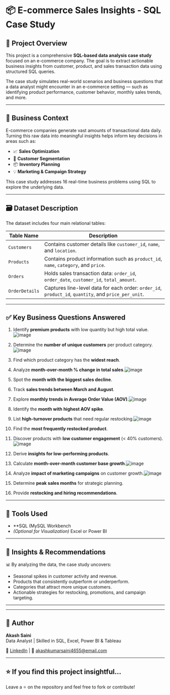 # 📦 E-commerce Sales Insights - SQL Case Study

## 📌 Project Overview

This project is a comprehensive **SQL-based data analysis case study** focused on an e-commerce company. The goal is to extract actionable business insights from customer, product, and sales transaction data using structured SQL queries.

The case study simulates real-world scenarios and business questions that a data analyst might encounter in an e-commerce setting — such as identifying product performance, customer behavior, monthly sales trends, and more.

---

## 🧠 Business Context

E-commerce companies generate vast amounts of transactional data daily. Turning this raw data into meaningful insights helps inform key decisions in areas such as:

- 📈 **Sales Optimization**
- 🛒 **Customer Segmentation**
- 📦 **Inventory Planning**
- 💡 **Marketing & Campaign Strategy**

This case study addresses 16 real-time business problems using SQL to explore the underlying data.

---

## 🗃️ Dataset Description

The dataset includes four main relational tables:

| Table Name      | Description |
|------------------|-------------|
| `Customers`      | Contains customer details like `customer_id`, `name`, and `location`. |
| `Products`       | Contains product information such as `product_id`, `name`, `category`, and `price`. |
| `Orders`         | Holds sales transaction data: `order_id`, `order_date`, `customer_id`, `total_amount`. |
| `OrderDetails`   | Captures line-level data for each order: `order_id`, `product_id`, `quantity`, and `price_per_unit`. |

---

## ✅ Key Business Questions Answered

1. Identify **premium products** with low quantity but high total value.![image](https://github.com/user-attachments/assets/1e5c9a44-006d-4c67-8bc6-1c11bb635007)

2. Determine the **number of unique customers** per product category.![image](https://github.com/user-attachments/assets/5aa89b98-9883-46a4-85a3-0d85de21c7cd)

3. Find which product category has the **widest reach**.
4. Analyze **month-over-month % change in total sales**.![image](https://github.com/user-attachments/assets/6c94c454-8c14-4b84-95ae-8d234fb5a4c7)

5. Spot the **month with the biggest sales decline**.
6. Track **sales trends between March and August**.
7. Explore **monthly trends in Average Order Value (AOV)**.![image](https://github.com/user-attachments/assets/6afe5ae6-8345-42d0-8d63-74fd2af0faa0)

8. Identify the **month with highest AOV spike**.
9. List **high-turnover products** that need regular restocking.![image](https://github.com/user-attachments/assets/e3ecd70e-e4de-4bf4-aa7e-77f89d5b59f0)

10. Find the **most frequently restocked product**.
11. Discover products with **low customer engagement** (< 40% customers).![image](https://github.com/user-attachments/assets/a6345dcb-dd55-4edc-a8e3-fec31612910b)

12. Derive **insights for low-performing products**.
13. Calculate **month-over-month customer base growth**.![image](https://github.com/user-attachments/assets/a0822e25-b757-4979-907c-c1eae0136133)

14. Analyze **impact of marketing campaigns** on customer growth.![image](https://github.com/user-attachments/assets/6ec36b68-9e4d-4f8b-aa47-ef3ef4f922e3)

15. Determine **peak sales months** for strategic planning.
16. Provide **restocking and hiring recommendations**.

---

## 🔧 Tools Used

- **SQL (MySQL Workbench
- *(Optional for Visualization)* Excel or Power BI

---

## 🧾 Insights & Recommendations

📊 By analyzing the data, the case study uncovers:

- Seasonal spikes in customer activity and revenue.
- Products that consistently outperform or underperform.
- Categories that attract more unique customers.
- Actionable strategies for restocking, promotions, and campaign targeting.

---

---

## 💼 Author

**Akash Saini**  
Data Analyst | Skilled in SQL, Excel, Power BI & Tableau

🔗 [LinkedIn](www.linkedin.com/in/akash-saini1905) | 📧 akashkumarsaini4655@email.com

---

## ⭐️ If you find this project insightful...

Leave a ⭐️ on the repository and feel free to fork or contribute!

